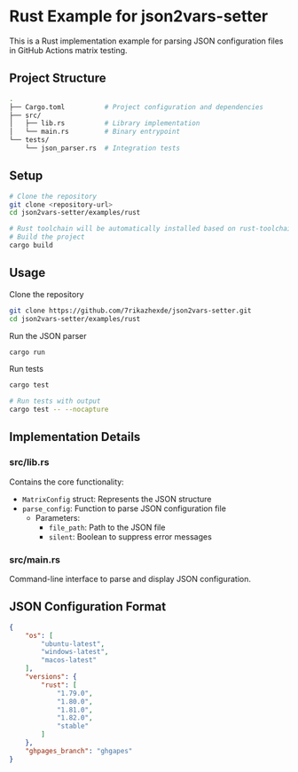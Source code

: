 # Rust Example for json2vars-setter

This is a Rust implementation example for parsing JSON configuration files in GitHub Actions matrix testing.

## Project Structure

```bash
.
├── Cargo.toml          # Project configuration and dependencies
├── src/
│   ├── lib.rs          # Library implementation
│   └── main.rs         # Binary entrypoint
└── tests/
    └── json_parser.rs  # Integration tests
```

## Setup

```bash
# Clone the repository
git clone <repository-url>
cd json2vars-setter/examples/rust

# Rust toolchain will be automatically installed based on rust-toolchain.toml
# Build the project
cargo build
```

## Usage

Clone the repository

```bash
git clone https://github.com/7rikazhexde/json2vars-setter.git
cd json2vars-setter/examples/rust
```

Run the JSON parser

```bash
cargo run
```

Run tests

```bash
cargo test

# Run tests with output
cargo test -- --nocapture
```

## Implementation Details

### src/lib.rs

Contains the core functionality:
- `MatrixConfig` struct: Represents the JSON structure
- `parse_config`: Function to parse JSON configuration file
  - Parameters:
    - `file_path`: Path to the JSON file
    - `silent`: Boolean to suppress error messages

### src/main.rs

Command-line interface to parse and display JSON configuration.

## JSON Configuration Format

```json
{
    "os": [
        "ubuntu-latest",
        "windows-latest",
        "macos-latest"
    ],
    "versions": {
        "rust": [
            "1.79.0",
            "1.80.0",
            "1.81.0",
            "1.82.0",
            "stable"
        ]
    },
    "ghpages_branch": "ghgapes"
}
```
